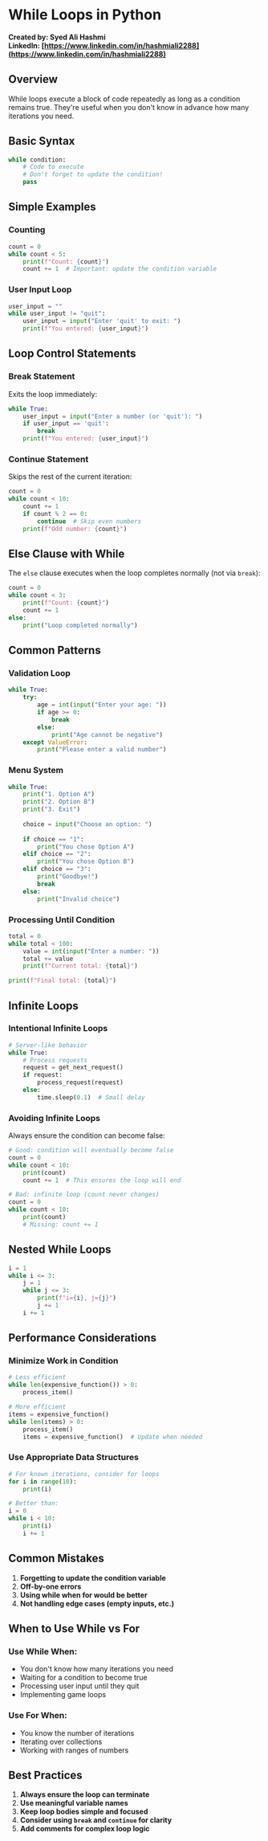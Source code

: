 # While Loops in Python

**Created by: Syed Ali Hashmi**  
**LinkedIn: [https://www.linkedin.com/in/hashmiali2288](https://www.linkedin.com/in/hashmiali2288)**

## Overview
While loops execute a block of code repeatedly as long as a condition remains true. They're useful when you don't know in advance how many iterations you need.

## Basic Syntax

```python
while condition:
    # Code to execute
    # Don't forget to update the condition!
    pass
```

## Simple Examples

### Counting
```python
count = 0
while count < 5:
    print(f"Count: {count}")
    count += 1  # Important: update the condition variable
```

### User Input Loop
```python
user_input = ""
while user_input != "quit":
    user_input = input("Enter 'quit' to exit: ")
    print(f"You entered: {user_input}")
```

## Loop Control Statements

### Break Statement
Exits the loop immediately:
```python
while True:
    user_input = input("Enter a number (or 'quit'): ")
    if user_input == 'quit':
        break
    print(f"You entered: {user_input}")
```

### Continue Statement
Skips the rest of the current iteration:
```python
count = 0
while count < 10:
    count += 1
    if count % 2 == 0:
        continue  # Skip even numbers
    print(f"Odd number: {count}")
```

## Else Clause with While

The `else` clause executes when the loop completes normally (not via `break`):

```python
count = 0
while count < 3:
    print(f"Count: {count}")
    count += 1
else:
    print("Loop completed normally")
```

## Common Patterns

### Validation Loop
```python
while True:
    try:
        age = int(input("Enter your age: "))
        if age >= 0:
            break
        else:
            print("Age cannot be negative")
    except ValueError:
        print("Please enter a valid number")
```

### Menu System
```python
while True:
    print("1. Option A")
    print("2. Option B")
    print("3. Exit")
    
    choice = input("Choose an option: ")
    
    if choice == "1":
        print("You chose Option A")
    elif choice == "2":
        print("You chose Option B")
    elif choice == "3":
        print("Goodbye!")
        break
    else:
        print("Invalid choice")
```

### Processing Until Condition
```python
total = 0
while total < 100:
    value = int(input("Enter a number: "))
    total += value
    print(f"Current total: {total}")

print(f"Final total: {total}")
```

## Infinite Loops

### Intentional Infinite Loops
```python
# Server-like behavior
while True:
    # Process requests
    request = get_next_request()
    if request:
        process_request(request)
    else:
        time.sleep(0.1)  # Small delay
```

### Avoiding Infinite Loops
Always ensure the condition can become false:
```python
# Good: condition will eventually become false
count = 0
while count < 10:
    print(count)
    count += 1  # This ensures the loop will end

# Bad: infinite loop (count never changes)
count = 0
while count < 10:
    print(count)
    # Missing: count += 1
```

## Nested While Loops

```python
i = 1
while i <= 3:
    j = 1
    while j <= 3:
        print(f"i={i}, j={j}")
        j += 1
    i += 1
```

## Performance Considerations

### Minimize Work in Condition
```python
# Less efficient
while len(expensive_function()) > 0:
    process_item()

# More efficient
items = expensive_function()
while len(items) > 0:
    process_item()
    items = expensive_function()  # Update when needed
```

### Use Appropriate Data Structures
```python
# For known iterations, consider for loops
for i in range(10):
    print(i)

# Better than:
i = 0
while i < 10:
    print(i)
    i += 1
```

## Common Mistakes

1. **Forgetting to update the condition variable**
2. **Off-by-one errors**
3. **Using while when for would be better**
4. **Not handling edge cases (empty inputs, etc.)**

## When to Use While vs For

### Use While When:
- You don't know how many iterations you need
- Waiting for a condition to become true
- Processing user input until they quit
- Implementing game loops

### Use For When:
- You know the number of iterations
- Iterating over collections
- Working with ranges of numbers

## Best Practices

1. **Always ensure the loop can terminate**
2. **Use meaningful variable names**
3. **Keep loop bodies simple and focused**
4. **Consider using `break` and `continue` for clarity**
5. **Add comments for complex loop logic**